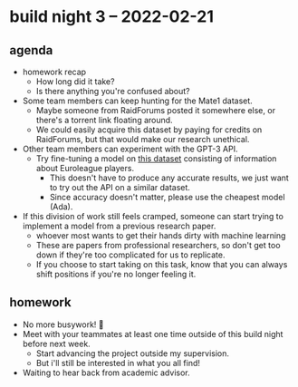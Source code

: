 # build night 3 – 2022-02-21

## agenda

- homework recap
	- How long did it take?
	- Is there anything you're confused about?
- Some team members can keep hunting for the Mate1 dataset.
	- Maybe someone from RaidForums posted it somewhere else, or there's a torrent link floating around.
	- We could easily acquire this dataset by paying for credits on RaidForums, but that would make our research unethical.
- Other team members can experiment with the GPT-3 API.
	- Try fine-tuning a model on [this dataset](https://www.kaggle.com/rusiano/euroleague-alltime-players) consisting of information about Euroleague players.
		- This doesn't have to produce any accurate results, we just want to try out the API on a similar dataset.
		- Since accuracy doesn't matter, please use the cheapest model (Ada).
- If this division of work still feels cramped, someone can start trying to implement a model from a previous research paper.
	- whoever most wants to get their hands dirty with machine learning
	- These are papers from professional researchers, so don't get too down if they're too complicated for us to replicate.
	- If you choose to start taking on this task, know that you can always shift positions if you're no longer feeling it.

## homework

- No more busywork! 🥳
- Meet with your teammates at least one time outside of this build night before next week.
	- Start advancing the project outside my supervision.
	- But i'll still be interested in what you all find!
- Waiting to hear back from academic advisor.
